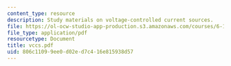 ```yaml
---
content_type: resource
description: Study materials on voltage-controlled current sources.
file: https://ol-ocw-studio-app-production.s3.amazonaws.com/courses/6-101-introductory-analog-electronics-laboratory-spring-2007/806c11099ee0d02ed7c416e815938d57_vccs.pdf
file_type: application/pdf
resourcetype: Document
title: vccs.pdf
uid: 806c1109-9ee0-d02e-d7c4-16e815938d57
---
```

